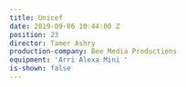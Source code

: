 ```yaml
---
title: Unicef
date: 2019-09-06 10:44:00 Z
position: 23
director: Tamer Ashry
production-company: Bee Media Productions
equipment: 'Arri Alexa Mini '
is-shown: false
---
```


